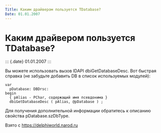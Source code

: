 ```yaml
---
Title: Каким драйвером пользуется TDatabase?
Date: 01.01.2007
---
```



Каким драйвером пользуется TDatabase?
=====================================

::: {.date}
01.01.2007
:::

Вы можете использовать вызов IDAPI dbiGetDatabaseDesc. Вот быстрая
справка (не забудьте добавить DB в список используемых модулей):

    var
      pDatabase: DBDrsc:
    begin
      { pAlias - PChar, содержащий имя псевдонима }
      dbiGetDatabaseDesc ( pAlias, @pDatabase ) ;

Для получения дополнительной информации обратитесь к описанию свойства
pDatabase.szDbType.

Взято с <https://delphiworld.narod.ru>
